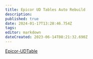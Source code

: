 ```yaml
---
title: Epicor UD Tables Auto Rebuild
description: 
published: true
date: 2024-01-17T13:28:46.754Z
tags: 
editor: markdown
dateCreated: 2023-06-14T08:21:32.690Z
---
```


[Epicor-UDTable](/Apps/Epicor-UDTable)